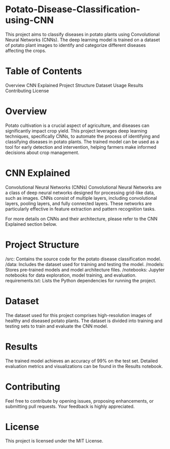 # Potato-Disease-Classification-using-CNN
This project aims to classify diseases in potato plants using Convolutional Neural Networks (CNNs). The deep learning model is trained on a dataset of potato plant images to identify and categorize different diseases affecting the crops.

# Table of Contents
Overview
CNN Explained
Project Structure
Dataset
Usage
Results
Contributing
License

# Overview
Potato cultivation is a crucial aspect of agriculture, and diseases can significantly impact crop yield. This project leverages deep learning techniques, specifically CNNs, to automate the process of identifying and classifying diseases in potato plants. The trained model can be used as a tool for early detection and intervention, helping farmers make informed decisions about crop management.

# CNN Explained
Convolutional Neural Networks (CNNs)
Convolutional Neural Networks are a class of deep neural networks designed for processing grid-like data, such as images. CNNs consist of multiple layers, including convolutional layers, pooling layers, and fully connected layers. These networks are particularly effective in feature extraction and pattern recognition tasks.

For more details on CNNs and their architecture, please refer to the CNN Explained section below.

# Project Structure
/src: Contains the source code for the potato disease classification model.
/data: Includes the dataset used for training and testing the model.
/models: Stores pre-trained models and model architecture files.
/notebooks: Jupyter notebooks for data exploration, model training, and evaluation.
requirements.txt: Lists the Python dependencies for running the project.
# Dataset
The dataset used for this project comprises high-resolution images of healthy and diseased potato plants. The dataset is divided into training and testing sets to train and evaluate the CNN model.



# Results
The trained model achieves an accuracy of 99% on the test set. Detailed evaluation metrics and visualizations can be found in the Results notebook.

# Contributing
Feel free to contribute by opening issues, proposing enhancements, or submitting pull requests. Your feedback is highly appreciated.

# License
This project is licensed under the MIT License.
